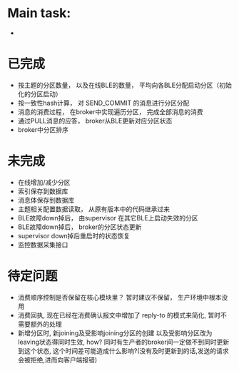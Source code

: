 
# Main task: #

* 


# 已完成 #

* 按主题的分区数量， 以及在线BLE的数量， 平均向各BLE分配启动分区（初始化的分区启动）
* 按一致性hash计算， 对 SEND_COMMIT 的消息进行分区分配
* 消息的消费过程， 在broker中实现遍历分区， 完成全部消息的消费
* 通过PULL消息的应答， broker从BLE更新对应分区状态
* broker中分区排序


# 未完成 #

- 在线增加/减少分区
- 索引保存到数据库
- 消息体保存到数据库
- 主题相关配置数据读取， 从原有版本中的代码继承过来
- BLE故障down掉后， 由supervisor 在其它BLE上启动失效的分区
- BLE故障down掉后， broker的分区状态更新
- supervisor down掉后重启时的状态恢复
- 监控数据采集接口


# 待定问题 #

- 消费顺序控制是否保留在核心模块里？ 暂时建议不保留， 生产环境中根本没用
- 消费回执, 现在已经在消费确认报文中增加了 reply-to 的模式来简化, 暂时不需要额外的处理
- 新增分区时, 新joining及受影响joining分区的创建
以及受影响分区改为leaving状态得同时生效, how?  同时有生产者的broker间一定做不到同时更新到这个状态, 这个时间差可能造成什么影响?(没有及时更新到的话,发送的请求会被拒绝,进而向客户端报错)